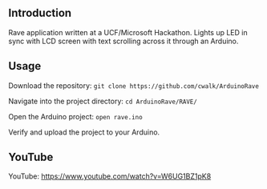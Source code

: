 ## Introduction

Rave application written at a UCF/Microsoft Hackathon. Lights up LED in sync with LCD screen with text scrolling across it through an Arduino.

## Usage

Download the repository: `git clone https://github.com/cwalk/ArduinoRave`

Navigate into the project directory: `cd ArduinoRave/RAVE/`

Open the Arduino project: `open rave.ino`

Verify and upload the project to your Arduino.

## YouTube

YouTube: https://www.youtube.com/watch?v=W6UG1BZ1pK8

